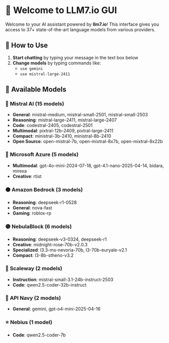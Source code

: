 # 🤖 Welcome to LLM7.io GUI

Welcome to your AI assistant powered by **llm7.io**! This interface gives you access to 37+ state-of-the-art language models from various providers.

## 🚀 How to Use

1. **Start chatting** by typing your message in the text box below
2. **Change models** by typing commands like:
   - `use gemini`
   - `use mistral-large-2411`

## 🎯 Available Models

### 🔶 **Mistral AI** (15 models)
- **General**: mistral-medium, mistral-small-2501, mistral-small-2503
- **Reasoning**: mistral-large-2411, mistral-large-2407
- **Code**: codestral-2405, codestral-2501
- **Multimodal**: pixtral-12b-2409, pixtral-large-2411
- **Compact**: ministral-3b-2410, ministral-8b-2410
- **Open Source**: open-mistral-7b, open-mixtral-8x7b, open-mixtral-8x22b

### 🔷 **Microsoft Azure** (5 models)
- **Multimodal**: gpt-4o-mini-2024-07-18, gpt-4.1-nano-2025-04-14, bidara, mirexa
- **Creative**: rtist

### 🟠 **Amazon Bedrock** (3 models)
- **Reasoning**: deepseek-r1-0528
- **General**: nova-fast
- **Gaming**: roblox-rp

### 🟣 **NebulaBlock** (6 models)
- **Reasoning**: deepseek-v3-0324, deepseek-r1
- **Creative**: midnight-rose-70b-v2.0.3
- **Specialized**: l3.3-ms-nevoria-70b, l3-70b-euryale-v2.1
- **Compact**: l3-8b-stheno-v3.2

### 🔵 **Scaleway** (2 models)
- **Instruction**: mistral-small-3.1-24b-instruct-2503
- **Code**: qwen2.5-coder-32b-instruct

### 🌊 **API Navy** (2 models)
- **General**: gemini, gpt-o4-mini-2025-04-16

### ⭐ **Nebius** (1 model)
- **Code**: qwen2.5-coder-7b

